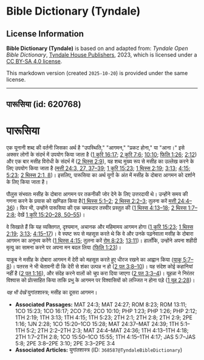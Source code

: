 # Bible Dictionary (Tyndale)

## License Information

**Bible Dictionary (Tyndale)** is based on and adapted from: _Tyndale Open Bible Dictionary_, [Tyndale House Publishers](https://tyndaleopenresources.com/), 2023, which is licensed under a [CC BY-SA 4.0 license](https://creativecommons.org/licenses/by-sa/4.0/legalcode.en).

This markdown version (created `2025-10-20`) is provided under the same license.



--------------------------------

## पारूसिया (id: 620768)

पारूसिया
========

एक यूनानी शब्द की वर्तनी जिसका अर्थ है "उपस्थिति," "आगमन," "प्रकट होना," या "आना।" इसे अक्सर लोगों के संदर्भ में उपयोग किया जाता है ([1 कुरि 16:17](https://ref.ly/1Cor16:17); [2 कुरि 7:6](https://ref.ly/2Cor7:6); [10:10](https://ref.ly/2Cor10:10); [फिलि 1:26](https://ref.ly/Phil1:26); [2:12](https://ref.ly/Phil2:12)) और एक बार मसीह विरोधी के संदर्भ में ([2 थिस्स 2:9](https://ref.ly/2Thess2:9)), यह शब्द मुख्य रूप से मसीह का उल्लेख करने के लिए उपयोग किया जाता है ([मत्ती 24:3, 27, 37](https://ref.ly/Matt24:3,Matt24:27,Matt24:37-Matt24:39)[–](https://ref.ly/Matt24:3)[39](https://ref.ly/Matt24:3,Matt24:27,Matt24:37-Matt24:39); [1 कुरि 15:23](https://ref.ly/1Cor15:23); [1 थिस्स 2:19](https://ref.ly/1Thess2:19); [3:13](https://ref.ly/1Thess3:13); [4:15](https://ref.ly/1Thess4:15); [5:23](https://ref.ly/1Thess5:23); [2 थिस्स 2:1, 8](https://ref.ly/2Thess2:1,2Thess2:8))। इसलिए, पारूसिया का अर्थ युगों के अंत में मसीह के दोबारा आगमन को दर्शाने के लिए किया जाता है।

पौलुस संभवतः मसीह के दोबारा आगमन पर तकनीकी जोर देने के लिए उत्तरदायी थे। उन्होंने समय की गणना करने के प्रयास को खण्डित किया है([1 थिस्स 5:1–2](https://ref.ly/1Thess5:1-1Thess5:2); [2 थिस्स 2:2–3](https://ref.ly/2Thess2:2-2Thess2:3); तुलना करें [मत्ती 24:4–36](https://ref.ly/Matt24:4-Matt24:36))। फिर भी, उन्होंने पारूसिया की एक चमकदार तस्वीर प्रस्तुत की ([1 थिस्स 4:13–18](https://ref.ly/1Thess4:13-1Thess4:18); [2 थिस्स 1:7–2:8](https://ref.ly/2Thess1:7-2Thess2:8); देखें [1 कुरि 15:20](https://ref.ly/1Cor15:20-1Cor15:28,1Cor15:50-1Cor15:55)[–](https://ref.ly/1Cor15:20-1Cor15:28)[28, 50](https://ref.ly/1Cor15:20-1Cor15:28,1Cor15:50-1Cor15:55)[–](https://ref.ly/1Cor15:20-1Cor15:28)[55](https://ref.ly/1Cor15:20-1Cor15:28,1Cor15:50-1Cor15:55))।

वे सिखाते हैं कि यह व्यक्तिगत, दृश्यमान, अचानक और महिमामय आगमन होगा ([1 कुरि 15:23](https://ref.ly/1Cor15:23); [1 थिस्स 2:19](https://ref.ly/1Thess2:19); [3:13](https://ref.ly/1Thess3:13); [4:15–17](https://ref.ly/1Thess4:15-1Thess4:17))। वे स्पष्ट रूप से महसूस करते थे कि वे और उनके पढ़नेवाला मसीह के दोबारा आगमन का अनुभव करेंगे ([1 थिस्स 4:15](https://ref.ly/1Thess4:15); तुलना करें [रोम 8:23](https://ref.ly/Rom8:23); [13:11](https://ref.ly/Rom13:11))। हालाँकि, उन्होंने अपना शहीदी मृत्यु का सामना करने पर अपना मन बदल लिया ([फिलि 1:23](https://ref.ly/Phil1:23))।

याकूब ने मसीह के दोबारा आगमन में देरी को महसूस करते हुए धीरज रखने का आह्वान किया ([याकू 5:7–8](https://ref.ly/Jas5:7-Jas5:8))। पतरस ने भी चेतावनी दी कि देरी से शंका उत्पन्न न हो ([2 पत 3:8–10](https://ref.ly/2Pet3:8-2Pet3:10))। यह संदेश कोई कहानियां नहीं है ([2 पत 1:16](https://ref.ly/2Pet1:16)), और संदेह करने वालों को चुप करा दिया जाएगा ([2 पत 3:3–4](https://ref.ly/2Pet3:3-2Pet3:4))। यूहन्ना ने निरंतर विश्वास को प्रोत्साहित किया ताकि प्रभु के आगमन पर विश्वासियों को लज्जित न होना पड़े ([1 यूह 2:28](https://ref.ly/1John2:28))।

*यह भी देखें* युगांतशास्त्र; मसीह का दूसरा आगमन।

* **Associated Passages:** MAT 24:3; MAT 24:27; ROM 8:23; ROM 13:11; 1CO 15:23; 1CO 16:17; 2CO 7:6; 2CO 10:10; PHP 1:23; PHP 1:26; PHP 2:12; 1TH 2:19; 1TH 3:13; 1TH 4:15; 1TH 5:23; 2TH 2:1; 2TH 2:8; 2TH 2:9; 2PE 1:16; 1JN 2:28; 1CO 15:20–1CO 15:28; MAT 24:37–MAT 24:39; 1TH 5:1–1TH 5:2; 2TH 2:2–2TH 2:3; MAT 24:4–MAT 24:36; 1TH 4:13–1TH 4:18; 2TH 1:7–2TH 2:8; 1CO 15:50–1CO 15:55; 1TH 4:15–1TH 4:17; JAS 5:7–JAS 5:8; 2PE 3:8–2PE 3:10; 2PE 3:3–2PE 3:4
* **Associated Articles:** युगांतशास्त्र (ID: `368587@TyndaleBibleDictionary`)


